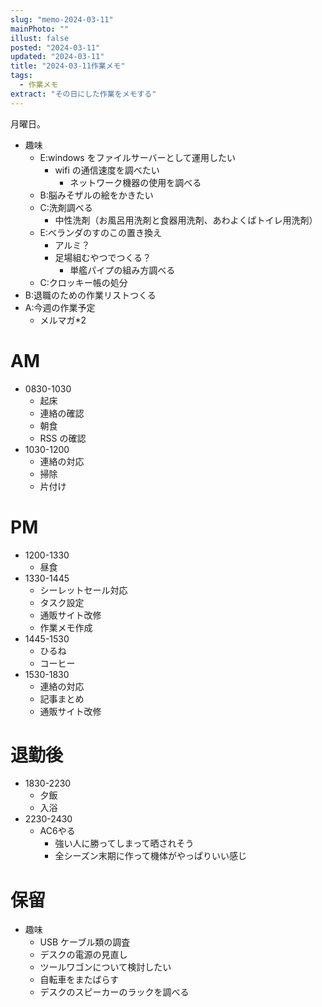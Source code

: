 ```yaml
---
slug: "memo-2024-03-11"
mainPhoto: ""
illust: false
posted: "2024-03-11"
updated: "2024-03-11"
title: "2024-03-11作業メモ"
tags:
  - 作業メモ
extract: "その日にした作業をメモする"
---
```


月曜日。  

- 趣味
  - E:windows をファイルサーバーとして運用したい
    - wifi の通信速度を調べたい
      - ネットワーク機器の使用を調べる
  - B:脳みそザルの絵をかきたい
  - C:洗剤調べる
    - 中性洗剤（お風呂用洗剤と食器用洗剤、あわよくばトイレ用洗剤）
  - E:ベランダのすのこの置き換え
    - アルミ？
    - 足場組むやつでつくる？
      - 単艦パイプの組み方調べる
  - C:クロッキー帳の処分
- B:退職のための作業リストつくる
- A:今週の作業予定
  - メルマガ\*2

# AM

- 0830-1030
  - 起床
  - 連絡の確認
  - 朝食
  - RSS の確認
- 1030-1200
  - 連絡の対応
  - 掃除
  - 片付け

# PM

- 1200-1330
  - 昼食
- 1330-1445
  - シーレットセール対応
  - タスク設定
  - 通販サイト改修
  - 作業メモ作成
- 1445-1530
  - ひるね
  - コーヒー
- 1530-1830
  - 連絡の対応
  - 記事まとめ
  - 通販サイト改修

# 退勤後

- 1830-2230
  - 夕飯
  - 入浴
- 2230-2430
  - AC6やる
    - 強い人に勝ってしまって晒されそう
    - 全シーズン末期に作って機体がやっぱりいい感じ

# 保留

- 趣味
  - USB ケーブル類の調査
  - デスクの電源の見直し
  - ツールワゴンについて検討したい
  - 自転車をまたばらす
  - デスクのスピーカーのラックを調べる

